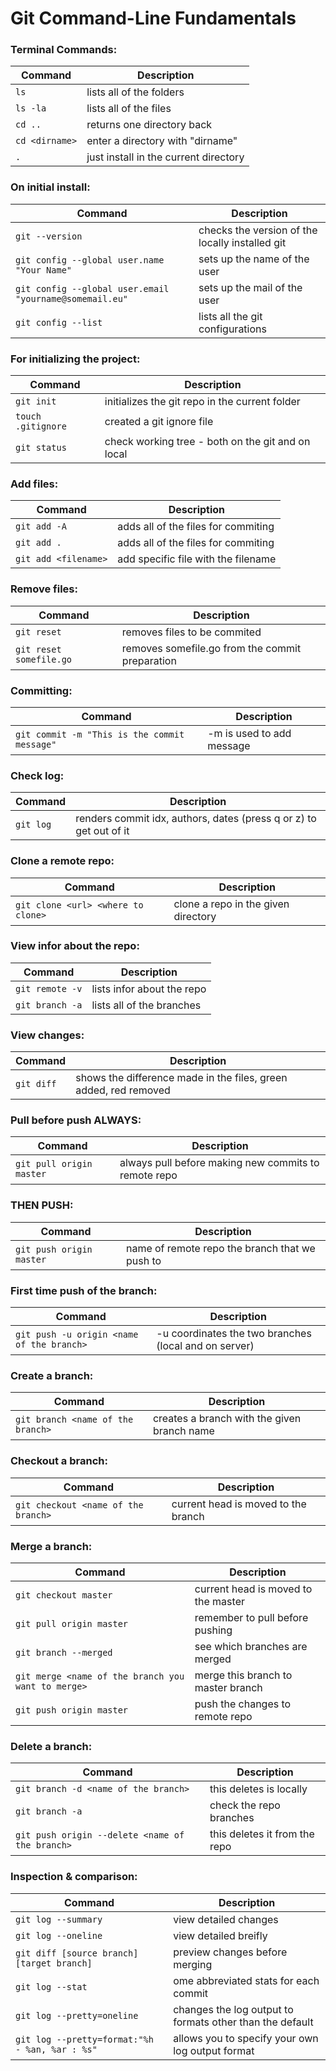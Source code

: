 Git Command-Line Fundamentals
============

### Terminal Commands:

| Command | Description |
| ------- | ----------- |
| `ls` | lists all of the folders |
| `ls -la` | lists all of the files |
| `cd ..` | returns one directory back |
| `cd <dirname>` | enter a directory with "dirname" |
| `.` | just install in the current directory |

### On initial install:

| Command | Description |
| ------- | ----------- |
| `git --version` | checks the version of the locally installed git |
| `git config --global user.name "Your Name" ` | sets up the name of the user |
| `git config --global user.email "yourname@somemail.eu"` | sets up the mail of the user |
| `git config --list` | lists all the git configurations |

### For initializing the project:

| Command | Description |
| ------- | ----------- |
| `git init` |  initializes the git repo in the current folder           |
| `touch .gitignore` |  created a git ignore file  |
| `git status` |  check working tree - both on the git and on local |

### Add files:

| Command | Description |
| ------- | ----------- |
| `git add -A` | adds all of the files for commiting |
| `git add .` | adds all of the files for commiting |
| `git add <filename>` | add specific file with the filename |

### Remove files:

| Command | Description |
| ------- | ----------- |
| `git reset` | removes files to be commited |
| `git reset somefile.go` | removes somefile.go from the commit preparation |

### Committing:

| Command | Description |
| ------- | ----------- |
| `git commit -m "This is the commit message" ` | -m is used to add message |

### Check log:

| Command | Description |
| ------- | ----------- |
| `git log` | renders commit idx, authors, dates (press q or z) to get out of it |

### Clone a remote repo:

| Command | Description |
| ------- | ----------- |
| `git clone <url> <where to clone>` | clone a repo in the given directory |

### View infor about the repo:

| Command | Description |
| ------- | ----------- |
| `git remote -v` | lists infor about the repo |
| `git branch -a` | lists all of the branches |

### View changes:

| Command | Description |
| ------- | ----------- |
| `git diff` | shows the difference made in the files, green added, red removed |

### Pull before push ALWAYS:

| Command | Description |
| ------- | ----------- |
| `git pull origin master` | always pull before making new commits to remote repo |

### THEN PUSH:

| Command | Description |
| ------- | ----------- |
| `git push origin master` | <origin> name of remote repo <master> the branch that we push to |

### First time push of the branch:

| Command | Description |
| ------- | ----------- |
| `git push -u origin <name of the branch>` | -u coordinates the two branches (local and on server) |

### Create a branch:

| Command | Description |
| ------- | ----------- |
| `git branch <name of the branch>` | creates a branch with the given branch name|

### Checkout a branch:

| Command | Description |
| ------- | ----------- |
| `git checkout <name of the branch>` | current head is moved to the branch |

### Merge a branch:

| Command | Description |
| ------- | ----------- |
| `git checkout master` | current head is moved to the master |
| `git pull origin master` | remember to pull before pushing |
| `git branch --merged ` | see which branches are merged |
| `git merge <name of the branch you want to merge>` | merge this branch to master branch |
| `git push origin master` | push the changes to remote repo |

### Delete a branch:

| Command | Description |
| ------- | ----------- |
| `git branch -d <name of the branch>` | this deletes is locally |
| `git branch -a` | check the repo branches |
| `git push origin --delete <name of the branch>` | this deletes it from the repo |

### Inspection & comparison:

| Command | Description |
| ------- | ----------- |
| `git log --summary` | view detailed changes |
| `git log --oneline` | view detailed breifly |
| `git diff [source branch] [target branch]` | preview changes before merging |
| `git log --stat` | ome abbreviated stats for each commit |
| `git log --pretty=oneline` | changes the log output to formats other than the default |
| `git log --pretty=format:"%h - %an, %ar : %s"` | allows you to specify your own log output format |

